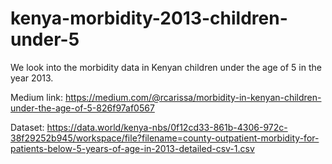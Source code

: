 # kenya-morbidity-2013-children-under-5
We look into the morbidity data in Kenyan children under the age of 5 in the year 2013.

Medium link: https://medium.com/@rcarissa/morbidity-in-kenyan-children-under-the-age-of-5-826f97af0567

Dataset: https://data.world/kenya-nbs/0f12cd33-861b-4306-972c-38f29252b945/workspace/file?filename=county-outpatient-morbidity-for-patients-below-5-years-of-age-in-2013-detailed-csv-1.csv

